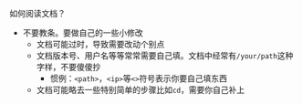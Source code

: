 如何阅读文档？
- 不要教条。要做自己的一些小修改
  - 文档可能过时，导致需要改动个别点
  - 文档版本号、用户名等等常常需要自己填。文档中经常有`/your/path`这种字样，不要傻傻抄
    - 惯例：`<path>`，`<ip>`等`<>`符号表示你要自己填东西
  - 文档可能略去一些特别简单的步骤比如`cd`，需要你自己补上